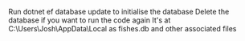 Run dotnet ef database update to initialise the database
Delete the database if you want to run the code again
It's at C:\Users\Josh\AppData\Local as fishes.db and other associated files